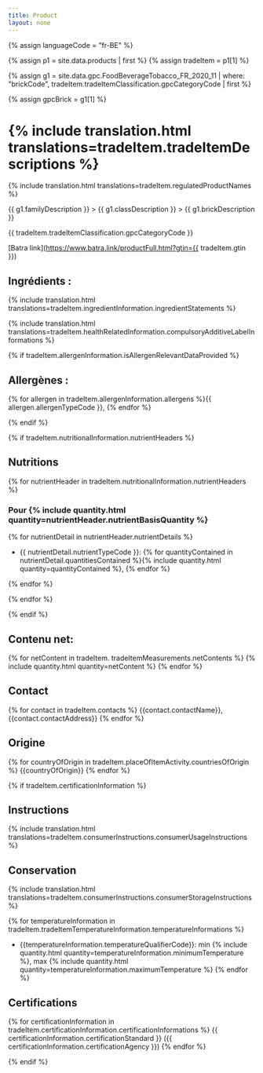 ```yaml
---
title: Product
layout: none
---
```


{% assign languageCode = "fr-BE" %}

{% assign p1 = site.data.products | first %}
{% assign tradeItem =  p1[1] %}

{% assign g1 = site.data.gpc.FoodBeverageTobacco_FR_2020_11 | where: "brickCode", tradeItem.tradeItemClassification.gpcCategoryCode | first %}

{% assign gpcBrick =  g1[1] %}

# {% include translation.html translations=tradeItem.tradeItemDescriptions %}

<!-- TODO maybe don't show if same as tradeItemDescriptions -->
{% include translation.html translations=tradeItem.regulatedProductNames %}

<!-- TODO get code-->

{{ g1.familyDescription }} > {{ g1.classDescription }} > {{ g1.brickDescription }}

{{ tradeItem.tradeItemClassification.gpcCategoryCode }}

[Batra link](https://www.batra.link/productFull.html?gtin={{ tradeItem.gtin }})

## Ingrédients : 

<!-- TODO remove "Ingredients:" at the beginning-->
{% include translation.html translations=tradeItem.ingredientInformation.ingredientStatements %}

{% include translation.html translations=tradeItem.healthRelatedInformation.compulsoryAdditiveLabelInformations %}

{% if tradeItem.allergenInformation.isAllergenRelevantDataProvided %}

## Allergènes : 

{% for allergen in tradeItem.allergenInformation.allergens %}{{ allergen.allergenTypeCode }}, {% endfor %}

{% endif %}


{% if tradeItem.nutritionalInformation.nutrientHeaders %}

## Nutritions

{% for nutrientHeader in tradeItem.nutritionalInformation.nutrientHeaders %}

### Pour {% include quantity.html quantity=nutrientHeader.nutrientBasisQuantity %}

{% for nutrientDetail in nutrientHeader.nutrientDetails %}

* {{ nutrientDetail.nutrientTypeCode }}: {% for quantityContained in nutrientDetail.quantitiesContained %}{% include quantity.html quantity=quantityContained %}, {% endfor %}

{% endfor %}

{% endfor %}

{% endif %}


## Contenu net: 

{% for netContent in tradeItem. tradeItemMeasurements.netContents %}
{% include quantity.html quantity=netContent %}
{% endfor %}

<!--- drainedWeight -->
<!--- tradeItemSize.descriptiveSizes -->

## Contact

{% for contact in tradeItem.contacts %}
{{contact.contactName}}, {{contact.contactAddress}}
{% endfor %}

## Origine

{% for countryOfOrigin in tradeItem.placeOfItemActivity.countriesOfOrigin %}
{{countryOfOrigin}}
{% endfor %}

{% if tradeItem.certificationInformation %}

## Instructions

{% include translation.html translations=tradeItem.consumerInstructions.consumerUsageInstructions %}

## Conservation

{% include translation.html translations=tradeItem.consumerInstructions.consumerStorageInstructions %}

{% for temperatureInformation in tradeItem.tradeItemTemperatureInformation.temperatureInformations %}
* {{temperatureInformation.temperatureQualifierCode}}: min {% include quantity.html quantity=temperatureInformation.minimumTemperature %}, max {% include quantity.html quantity=temperatureInformation.maximumTemperature %}
{% endfor %}

## Certifications

{% for certificationInformation in tradeItem.certificationInformation.certificationInformations %}
{{ certificationInformation.certificationStandard }} ({{ certificationInformation.certificationAgency }})
{% endfor %}

{% endif %}

<!--- preparationServings.preparationInstructions -->
<!--- alcoholInformation.percentageOfAlcoholByVolume -->
<!--- servingQuantityInformation.numberOfServingsPerPackage -->
<!--- nutriscores -->
<!--- isPackagingMarkedReturnable -->
